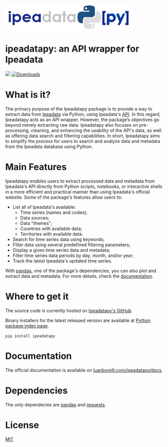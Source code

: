 ![ipeadatapy](logo.png)
# ipeadatapy: an API wrapper for Ipeadata
[![](https://img.shields.io/pypi/v/ipeadatapy.svg?color=blue&label=PyPI&style=popout-square)](https://pypi.org/project/ipeadatapy/) [![Downloads](https://pepy.tech/badge/ipeadatapy)](https://pepy.tech/project/ipeadatapy)

# What is it?

The primary purpose of the Ipeadatapy package is to provide a way to extract data from [Ipeadata](http://ipeadata.gov.br/Default.aspx) via Python, using Ipeadata's [API](http://ipeadata.gov.br/api/). In this regard, Ipeadatapy acts as an API wrapper. However, the package’s objectives go beyond merely extracting raw data. Ipeadatapy also focuses on pre-processing, cleaning, and enhancing the usability of the API's data, as well as offering data search and filtering capabilities. In short, Ipeadatapy aims to simplify the process for users to search and analyze data and metadata from the Ipeadata database using Python.

# Main Features

Ipeadatapy enables users to extract processed data and metadata from Ipeadata's API directly from Python scripts, notebooks, or interactive shells in a more efficient and practical manner than using Ipeadata's official website. Some of the package's features allow users to:

- List all of Ipeadata's available:
  - Time series (names and codes);
  - Data sources;
  - Data "themes";
  - Countries with available data;
  - Territories with available data.
- Search for time series data using keywords;
- Filter data using several predefined filtering parameters;
- Display a given time series data and metadata;
- Filter time series data periods by day, month, and/or year;
- Track the latest Ipeadata's updated time series.

With [pandas](https://pandas.pydata.org/), one of the package's dependencies, you can also plot and extract data and metadata. For more details, check the [documentation](http://www.luanborelli.net/ipeadatapy/docs).  

# Where to get it

The source code is currently hosted on [Ipeadatapy's GitHub](https://github.com/luanborelli/ipeadatapy/).

Binary installers for the latest released version are available at [Python package index page](https://pypi.org/project/ipeadatapy/).

`pip install ipeadatapy`

# Documentation

The official documentation is available on [luanborelli.com/ipeadatapy/docs](http://www.luanborelli.net/ipeadatapy/docs).

# Dependencies

The only dependecies are [pandas](https://github.com/pandas-dev/pandas) and [requests](https://github.com/kennethreitz/requests). 

# License
[MIT](https://github.com/luanborelli/ipeadatapy/blob/master/LICENSE)
